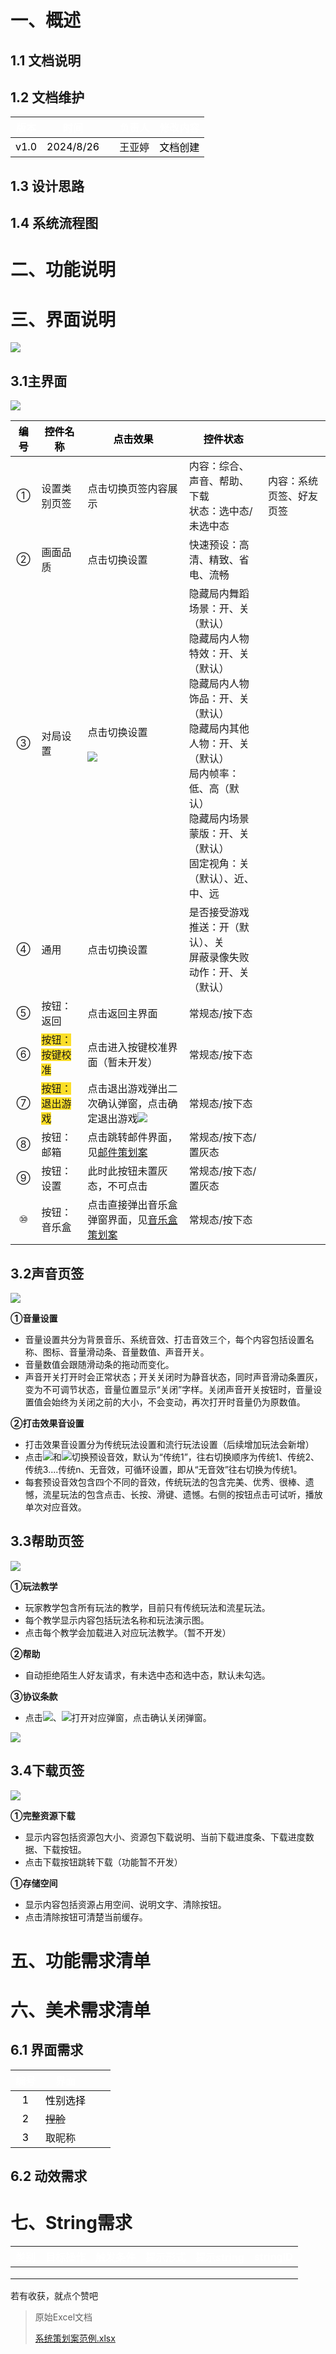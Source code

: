   

# 一、概述
## 1.1 文档说明
## 1.2 文档维护
| <font style="color:white;">版本</font> | <font style="color:white;">时间</font> | | <font style="color:white;">负责人</font> | <font style="color:white;">修改内容</font> |
| :---: | :---: | --- | --- | :--- |
| <font style="color:black;">v1.0</font> | <font style="color:black;">2024/8/26</font> | | 王亚婷 | <font style="color:black;">文档创建</font> |


## 1.3 设计思路
## 1.4 系统流程图
# 二、功能说明
# 三、界面说明
![](https://cdn.nlark.com/yuque/0/2024/png/45413786/1724642893868-99f0d609-5abf-490a-b7f3-a9f67d1d78a6.png)

## 3.1主界面
![](https://cdn.nlark.com/yuque/0/2024/png/45413786/1728888012198-b6c6e537-87f4-4446-979d-5ce28d22b087.png)

| **<font style="color:rgb(0,0,0);">编号</font>** | **<font style="color:rgb(0,0,0);">控件名称</font>** | **<font style="color:rgb(0,0,0);">点击效果</font>** | **<font style="color:rgb(0,0,0);">控件状态</font>** | |
| :---: | --- | --- | --- | --- |
| ① | 设置类别页签 | 点击切换页签内容展示 | 内容：综合、声音、帮助、下载<br/>状态：选中态/未选中态 | 内容：系统页签、好友页签 |
| ② | 画面品质 | 点击切换设置 | 快速预设：高清、精致、省电、流畅 | |
| ③ | 对局设置 | 点击切换设置<br/><br/>![](https://cdn.nlark.com/yuque/0/2024/png/45413786/1724817322915-d5172840-59c7-431f-9f48-09d5a083e126.png) | 隐藏局内舞蹈场景：开、关（默认）<br/>隐藏局内人物特效：开、关（默认）<br/>隐藏局内人物饰品：开、关（默认）<br/>隐藏局内其他人物：开、关（默认）<br/>局内帧率：低、高（默认）<br/>隐藏局内场景蒙版：开、关（默认）<br/>固定视角：关（默认）、近、中、远 | |
| ④ | 通用 | 点击切换设置 | 是否接受游戏推送：开（默认）、关<br/>屏蔽录像失败动作：开、关（默认） | |
| ⑤ | 按钮：返回 | 点击返回主界面 | 常规态/按下态 | |
| ⑥ | <font style="background-color:#FBDE28;">按钮：按键校准</font> | 点击进入按键校准界面（暂未开发） | 常规态/按下态 | |
| ⑦ | <font style="background-color:#FBDE28;">按钮：退出游戏</font> | 点击退出游戏弹出二次确认弹窗，点击确定退出游戏![](https://cdn.nlark.com/yuque/0/2024/png/45413786/1724817597041-9c4e6cac-65a9-4f4e-ad67-0052e92986d9.png) | 常规态/按下态 | |
| ⑧ | 按钮：邮箱 | 点击跳转邮件界面，见[邮件策划案](https://snh48group.yuque.com/qim4en/xs9kb3/gnd1xbtzy7xg8qsh) | 常规态/按下态/置灰态 | |
| ⑨ | 按钮：设置 | 此时此按钮未置灰态，不可点击 | 常规态/按下态/置灰态 | |
| ⑩ | 按钮：音乐盒 | 点击直接弹出音乐盒弹窗界面，见[音乐盒策划案](https://snh48group.yuque.com/qim4en/xs9kb3/nde8s8cgg2ysww33) | 常规态/按下态 | |


## 3.2声音页签
![](https://cdn.nlark.com/yuque/0/2024/png/45413786/1728887887953-37856b1f-fe43-4542-b63b-530fc023a71a.png)

**①音量设置**

+ 音量设置共分为背景音乐、系统音效、打击音效三个，每个内容包括设置名称、图标、音量滑动条、音量数值、声音开关。
+ 音量数值会跟随滑动条的拖动而变化。
+ 声音开关打开时会正常状态；开关关闭时为静音状态，同时声音滑动条置灰，变为不可调节状态，音量位置显示“关闭”字样。关闭声音开关按钮时，音量设置值会始终为关闭之前的大小，不会变动，再次打开时音量仍为原数值。

**②打击效果音设置**

+ 打击效果音设置分为传统玩法设置和流行玩法设置（后续增加玩法会新增）
+ 点击![](https://cdn.nlark.com/yuque/0/2024/png/45413786/1728886677200-6a8a2ead-d38f-44c4-bd8c-6038f800b344.png)和![](https://cdn.nlark.com/yuque/0/2024/png/45413786/1728886690586-41ba237c-760b-4df2-a344-ec458d67b736.png)切换预设音效，默认为“传统1”，往右切换顺序为传统1、传统2、传统3....传统n、无音效，可循环设置，即从“无音效”往右切换为传统1。
+ 每套预设音效包含四个不同的音效，传统玩法的包含完美、优秀、很棒、遗憾，流星玩法的包含点击、长按、滑键、遗憾。右侧的按钮点击可试听，播放单次对应音效。

## 3.3帮助页签
![](https://cdn.nlark.com/yuque/0/2024/png/45413786/1728888624096-58402472-4bb2-4da8-a23f-c13d281aef3b.png)

**①玩法教学**

+ 玩家教学包含所有玩法的教学，目前只有传统玩法和流星玩法。
+ 每个教学显示内容包括玩法名称和玩法演示图。
+ 点击每个教学会加载进入对应玩法教学。（暂不开发）

**②帮助**

+ 自动拒绝陌生人好友请求，有未选中态和选中态，默认未勾选。

**③协议条款**

+ 点击![](https://cdn.nlark.com/yuque/0/2024/png/45413786/1728891217243-67840a41-7159-435c-a5b8-23e05f033837.png)、![](https://cdn.nlark.com/yuque/0/2024/png/45413786/1728891231340-4e5b1a7d-8fb9-4d23-8c55-9cbce346e88d.png)打开对应弹窗，点击确认关闭弹窗。

![](https://cdn.nlark.com/yuque/0/2024/png/45413786/1728899244270-a5f30075-0245-4e90-a7f5-838fcd940b39.png)

## 3.4下载页签
![](https://cdn.nlark.com/yuque/0/2024/png/45413786/1728899504142-3472f074-ff1b-408c-8e84-9366000987d3.png)

**①完整资源下载**

+ 显示内容包括资源包大小、资源包下载说明、当前下载进度条、下载进度数据、下载按钮。
+ 点击下载按钮跳转下载（功能暂不开发）

**①存储空间**

+ 显示内容包括资源占用空间、说明文字、清除按钮。
+ 点击清除按钮可清楚当前缓存。

# 五、功能需求清单
# 六、美术需求清单
## 6.1 界面需求
| **<font style="color:white;">编号</font>** | **<font style="color:white;">界面</font>** | | |
| :---: | --- | --- | --- |
| <font style="color:black;">1</font> | <font style="color:black;">性别选择</font> | | |
| <font style="color:black;">2</font> | ~~捏脸~~ | | |
| <font style="color:black;">3</font> | 取昵称 | | |


## 6.2 动效需求
# 七、String需求
| **<font style="color:white;">类别</font>**    | **<font style="color:white;">目标操作</font>**    | **<font style="color:white;">触发条件</font>**    | **<font style="color:white;">提示形式</font>**    | **<font style="color:white;">提示string</font>**    | **<font style="color:white;">stringID</font>**    |
| --- | --- | --- | --- | --- | --- |
|     |     |     |     |     | |
|     |     |     |     |     | |
|     |     |     |     |     | |


若有收获，就点个赞吧



> 原始Excel文档
>
> [系统策划案范例.xlsx](https://snh48group.yuque.com/attachments/yuque/0/2024/xlsx/45413786/1724642910450-f401ee9d-520a-4833-b1d5-1735b6f95d85.xlsx)
>

